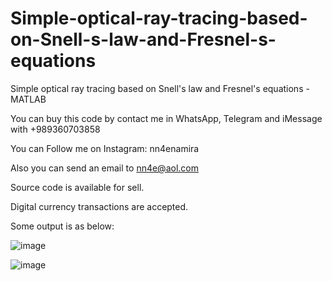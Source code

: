 # Simple-optical-ray-tracing-based-on-Snell-s-law-and-Fresnel-s-equations
Simple optical ray tracing based on Snell's law and Fresnel's equations - MATLAB

You can buy this code by contact me in WhatsApp, Telegram and iMessage with +989360703858

You can Follow me on Instagram: nn4enamira

Also you can send an email to nn4e@aol.com

Source code is available for sell.

Digital currency transactions are accepted.

Some output is as below:

![image](https://github.com/user-attachments/assets/52a27455-ef87-415d-84a4-a5b68197dd11)

![image](https://github.com/user-attachments/assets/a0c7f262-9c0c-47ed-873b-e0bfd33aa7e4)


